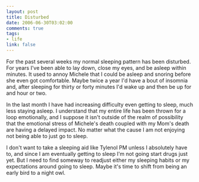 ```yaml
--- 
layout: post
title: Disturbed
date: 2006-06-30T03:02:00
comments: true
tags:
- life
link: false
---
```

For the past several weeks my normal sleeping pattern has been disturbed. For years I've been able to lay down, close my eyes, and be asleep within minutes. It used to annoy Michele that I could be asleep and snoring before she even got comfortable. Maybe twice a year I'd have a bout of insomnia and, after sleeping for thirty or forty minutes I'd wake up and then be up for and hour or two.

In the last month I have had increasing difficulty even getting to sleep, much less staying asleep. I understand that my entire life has been thrown for a loop emotionally, and I suppose it isn't outside of the realm of possibility that the emotional stress of Michele's death coupled with my Mom's death are having a delayed impact. No matter what the cause I am not enjoying not being able to just go to sleep.

I don't want to take a sleeping aid like Tylenol PM unless I absolutely have to, and since I am eventually getting to sleep I'm not going start drugs just yet. But I need to find someway to readjust either my sleeping habits or my expectations around going to sleep. Maybe it's time to shift from being an early bird to a night owl.
